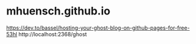 # mhuensch.github.io

https://dev.to/bassel/hosting-your-ghost-blog-on-github-pages-for-free-53hl
http://localhost:2368/ghost